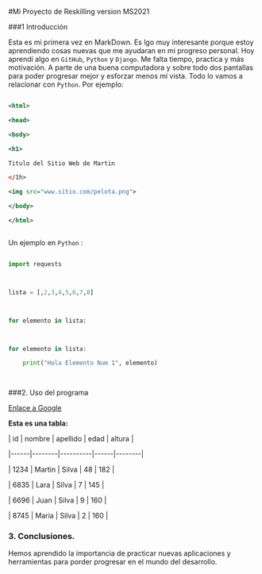 #Mi Proyecto de Reskilling version MS2021



###1 Introducción



Esta es mi primera vez en MarkDown. Es lgo muy interesante porque estoy aprendiendo cosas nuevas que me ayudaran en mi progreso personal. Hoy aprendí algo en `GitHub`, `Python` y `Django`. Me falta tiempo, practica y más motivación. A parte de una buena computadora y sobre todo dos pantallas para poder progresar mejor y esforzar menos mi vista. Todo lo vamos a relacionar con `Python`. Por ejemplo:



```xml

<html>

<head>

<body>

<h1>

Titulo del Sitio Web de Martin

</1h>

<img src="www.sitio.com/pelota.png">

</body>

</html>



```



Un ejemplo en `Python` :



```python

import requests



lista = [,2,3,4,5,6,7,8]



for elemento in lista:



for elemento in lista:

	print("Hola Elemento Num 1", elemento)

    

```



###2. Uso del programa



<a href="www.google.com">Enlace a Google</a>



**Esta es una tabla:**



| id   | nombre | apellido | edad | altura |

|------|--------|----------|------|--------|

| 1234 | Martin | Silva    | 48   | 182    |

| 6835 | Lara   | Silva    | 7    | 145    |

| 6696 | Juan   | Silva    | 9    | 160    |

| 8745 | Maria  | Silva    | 2    | 160    |



### 3. Conclusiones.



Hemos aprendido la importancia de practicar nuevas aplicaciones y herramientas para porder progresar en el mundo del desarrollo.

